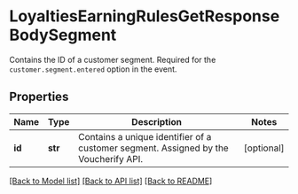 # LoyaltiesEarningRulesGetResponseBodySegment

Contains the ID of a customer segment. Required for the `customer.segment.entered` option in the event.

## Properties

Name | Type | Description | Notes
------------ | ------------- | ------------- | -------------
**id** | **str** | Contains a unique identifier of a customer segment. Assigned by the Voucherify API. | [optional] 

[[Back to Model list]](../README.md#documentation-for-models) [[Back to API list]](../README.md#documentation-for-api-endpoints) [[Back to README]](../README.md)


